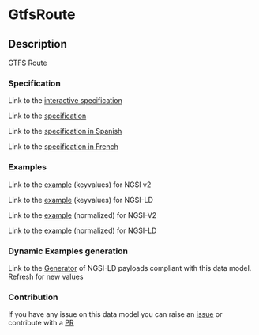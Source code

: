 # GtfsRoute

## Description 

GTFS Route
### Specification

Link to the [interactive specification](https://swagger.lab.fiware.org/?url=https://smart-data-models.github.io/dataModel.UrbanMobility/GtfsRoute/swagger.yaml)

Link to the [specification](https://smart-data-models.github.io/dataModel.UrbanMobility/GtfsRoute/doc/spec.md)

Link to the [specification in Spanish](https://smart-data-models.github.io/dataModel.UrbanMobility/GtfsRoute/doc/spec_ES.md)

Link to the [specification in French](https://smart-data-models.github.io/dataModel.UrbanMobility/GtfsRoute/doc/spec_FR.md)
### Examples

Link to the [example](https://smart-data-models.github.io/dataModel.UrbanMobility/GtfsRoute/examples/example.json) (keyvalues) for NGSI v2

Link to the [example](https://smart-data-models.github.io/dataModel.UrbanMobility/GtfsRoute/examples/example.jsonld) (keyvalues) for NGSI-LD

Link to the [example](https://smart-data-models.github.io/dataModel.UrbanMobility/GtfsRoute/examples/example-normalized.json) (normalized) for NGSI-V2

Link to the [example](https://smart-data-models.github.io/dataModel.UrbanMobility/GtfsRoute/examples/example-normalized.jsonld) (normalized) for NGSI-LD
### Dynamic Examples generation

Link to the [Generator](https://smartdatamodels.org/extra/ngsi-ld_generator_v0.91.php?schemaUrl=https://raw.githubusercontent.com/smart-data-models/dataModel.UrbanMobility/master/GtfsRoute/schema.json&email=info@smartdatamodels.org) of NGSI-LD payloads compliant with this data model. Refresh for new values
### Contribution

 If you have any issue on this data model you can raise an [issue](https://github.com/smart-data-models/dataModel.UrbanMobility/issues)  or contribute with a [PR](https://github.com/smart-data-models/dataModel.UrbanMobility/pulls)